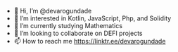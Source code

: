 - 👋 Hi, I’m @devarogundade
- 👀 I’m interested in Kotlin, JavaScript, Php, and Solidity
- 🌱 I’m currently studying Mathematics 
- 💞️ I’m looking to collaborate on DEFI projects
- 📫 How to reach me https://linktr.ee/devarogundade

<!---
devarogundade/devarogundade is a ✨ special ✨ repository because its `README.md` (this file) appears on your GitHub profile.
You can click the Preview link to take a look at your changes.
--->
